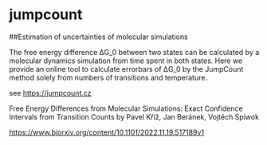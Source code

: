 # jumpcount

##Estimation of uncertainties of molecular simulations

The free energy difference ΔG_0 between two states can be calculated by
a molecular dynamics simulation from time spent in both states. Here we
provide an online tool to calculate errorbars of ΔG_0 by the JumpCount
method solely from numbers of transitions and temperature.

see https://jumpcount.cz

Free Energy Differences from Molecular Simulations: Exact Confidence Intervals from Transition Counts by Pavel Kříž, Jan Beránek, Vojtěch Spiwok

https://www.biorxiv.org/content/10.1101/2022.11.19.517189v1

